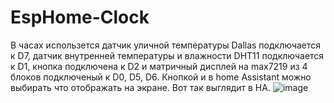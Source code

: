 # EspHome-Clock
В часах использется датчик уличной температуры Dallas подключается к D7, датчик внутренней температуры и влажности DHT11 подключается к D1,
кнопка подключена к D2 и матричный дисплей на max7219 из 4 блоков подключеный к D0, D5, D6.
Кнопкой и в home Assistant можно выбирать что отображать на экране.
Вот так выглядит в HA.
![image](https://user-images.githubusercontent.com/84437294/134311809-a741442a-743b-4f87-b5aa-2a4dcd124afc.png)
